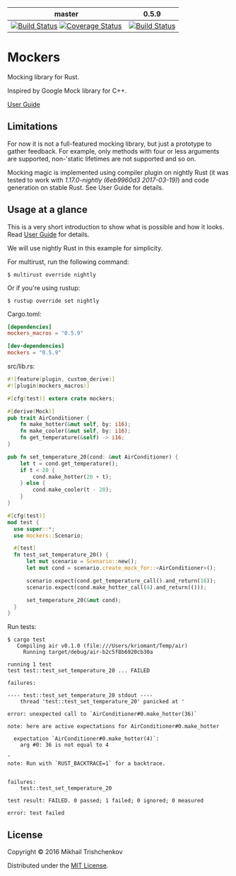 
| master | 0.5.9 |
| ------ | ----- |
| [![Build Status](https://travis-ci.org/kriomant/mockers.svg?branch=master)](https://travis-ci.org/kriomant/mockers) [![Coverage Status](https://coveralls.io/repos/github/kriomant/mockers/badge.svg?branch=master)](https://coveralls.io/github/kriomant/mockers?branch=master) | [![Build Status](https://travis-ci.org/kriomant/mockers.svg?branch=0.5.9)](https://travis-ci.org/kriomant/mockers) |



# Mockers

Mocking library for Rust.

Inspired by Google Mock library for C++.

[User Guide]

## Limitations

For now it is not a full-featured mocking library, but just
a prototype to gather feedback. For example, only methods with
four or less arguments are supported, non-'static lifetimes are not
supported and so on.

Mocking magic is implemented using compiler plugin on nightly Rust
(it was tested to work with *1.17.0-nightly (6eb9960d3 2017-03-19)*)
and code generation on stable Rust. See User Guide for details.

## Usage at a glance

This is a very short introduction to show what is possible and
how it looks. Read [User Guide] for details.

We will use nightly Rust in this example for simplicity.

For multirust, run the following command:
```
$ multirust override nightly
```

Or if you're using rustup:

```
$ rustup override set nightly
```

Cargo.toml:

```toml
[dependencies]
mockers_macros = "0.5.9"

[dev-dependencies]
mockers = "0.5.9"
```

src/lib.rs:

```rust
#![feature(plugin, custom_derive)]
#![plugin(mockers_macros)]

#[cfg(test)] extern crate mockers;

#[derive(Mock)]
pub trait AirConditioner {
    fn make_hotter(&mut self, by: i16);
    fn make_cooler(&mut self, by: i16);
    fn get_temperature(&self) -> i16;
}

pub fn set_temperature_20(cond: &mut AirConditioner) {
    let t = cond.get_temperature();
    if t < 20 {
        cond.make_hotter(20 + t);
    } else {
        cond.make_cooler(t - 20);
    }
}

#[cfg(test)]
mod test {
  use super::*;
  use mockers::Scenario;

  #[test]
  fn test_set_temperature_20() {
      let mut scenario = Scenario::new();
      let mut cond = scenario.create_mock_for::<AirConditioner>();

      scenario.expect(cond.get_temperature_call().and_return(16));
      scenario.expect(cond.make_hotter_call(4).and_return(()));

      set_temperature_20(&mut cond);
  }
}
```

Run tests:

```
$ cargo test
   Compiling air v0.1.0 (file:///Users/kriomant/Temp/air)
     Running target/debug/air-b2c5f8b6920cb30a

running 1 test
test test::test_set_temperature_20 ... FAILED

failures:

---- test::test_set_temperature_20 stdout ----
	thread 'test::test_set_temperature_20' panicked at '

error: unexpected call to `AirConditioner#0.make_hotter(36)`

note: here are active expectations for AirConditioner#0.make_hotter

  expectation `AirConditioner#0.make_hotter(4)`:
    arg #0: 36 is not equal to 4

'
note: Run with `RUST_BACKTRACE=1` for a backtrace.


failures:
    test::test_set_temperature_20

test result: FAILED. 0 passed; 1 failed; 0 ignored; 0 measured

error: test failed
```

## License

Copyright © 2016 Mikhail Trishchenkov

Distributed under the [MIT License](LICENSE).

[User Guide]: doc/guide.md

